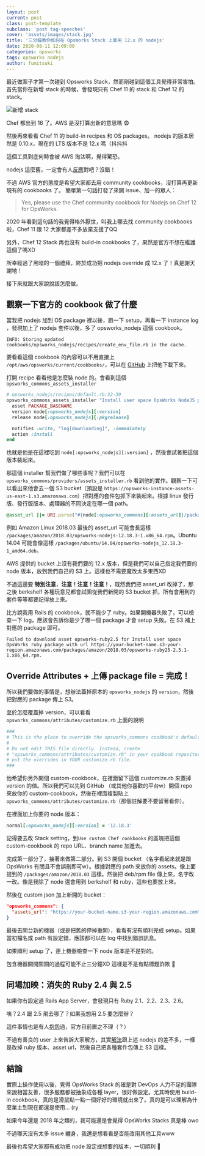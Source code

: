 ```yaml
---
layout: post
current: post
class: post-template
subclass: 'post tag-speeches'
cover: 'assets/images/stack.jpg'
title: '三分鐘教你如何在 OpsWorks Stack 上面用 12.x 的 nodejs'
date: 2020-08-11 12:09:00
categories: opsworks
tags: opsworks nodejs
author: fumitsuki
---
```


最近做案子才第一次碰到 Opsworks Stack，然而剛碰到這個工具覺得非常害怕。首先當你在新增 stack 的時候，會發現只有 Chef 11 的 stack 和 Chef 12 的 stack。

![新增 stack](https://i.imgur.com/wVA9b2O.jpg)


Chef 都出到 16 了。AWS 是沒打算出新的意思嗎 😨

然後再來看看 Chef 11 的 build-in recipes 和 OS packages。 nodejs 的版本居然是 0.10.x，現在的 LTS 版本不是 12.x 嗎（抖抖抖

這個工具到底何時會被 AWS 淘汰啊，覺得驚恐。

nodejs 這麼舊，一定會有人[反應](https://github.com/aws/opsworks-cookbooks/issues/377)對吧？沒錯！


不過 AWS 官方的態度是希望大家都去用 community cookbooks，沒打算再更新現有的 cookbooks 了。 簡單第一句話打發了來開 issue、加一的眾人：

> Yes, please use the Chef community cookbook for Nodejs on Chef 12 for OpsWorks.

2020 年看到這句話的我覺得格外厭世，叫我上哪去找 community cookbooks 啦，Chef 11 跟 12 大家都差不多放棄支援了QQ

另外，Chef 12 Stack 再也沒有 build-in cookbooks 了，果然是官方不想在維護這個了嗎XD

所幸經過了黑暗的一個禮拜，終於成功把 nodejs override 成 12.x 了！真是謝天謝地！

接下來就跟大家說說該怎麼做。

## 觀察一下官方的 cookbook 做了什麼

當我把 nodejs 加到 OS package 裡以後，跑一下 setup，再看一下 instance log ，發現加上了 nodejs 套件以後，多了 opsworks_nodejs 這個 cookbook。

```
INFO: Storing updated cookbooks/opsworks_nodejs/recipes/create_env_file.rb in the cache.
```

要看看這個 cookbook 的內容可以不用直接上 `/opt/aws/opsworks/current/cookbooks/`，可以在 [GitHub](https://github.com/aws/opsworks-cookbooks/tree/release-chef-11.10/opsworks_nodejs) 上把他下載下來。

打開 recipe 看看他是怎麼裝 node 的。會看到這個 `opsworks_commons_assets_installer`

```ruby
# opsworks_nodejs/recipes/default.rb:32-39
opsworks_commons_assets_installer "Install user space OpsWorks NodeJS package" do
  asset PACKAGE_BASENAME
  version node[:opsworks_nodejs][:version]
  release node[:opsworks_nodejs][:pkgrelease]

  notifies :write, "log[downloading]", :immediately
  action :install
end
```

也就是他是在這裡吃到 `node[:opsworks_nodejs][:version]` ，然後會試著把這個版本裝起來。

那這個 installer 幫我們做了哪些事呢？我們可以在 `opsworks_commons/providers/assets_installer.rb` 看到他的實作。觀察一下可以看出來他會去一個 S3 bucket（預設是 `https://opsworks-instance-assets-us-east-1.s3.amazonaws.com`）把對應的套件包抓下來裝起來。根據 linux 發行版、發行版版本、處理器的不同決定在哪一個 path。

```ruby
@asset_url ||= URI.parse("#{node[:opsworks_commons][:assets_url]}/packages/#{_platform}/#{_platform_version}/#{asset_name}")
```

例如 Amazon Linux 2018.03 最後的 asset_url 可能會長這樣 `/packages/amazon/2018.03/opsworks-nodejs-12.18.3-1.x86_64.rpm`。Ubuntu 14.04 可能會像這樣 `/packages/ubuntu/14.04/opsworks-nodejs_12.18.3-1_amd64.deb`。

AWS 提供的 bucket 上沒有我們要的 12.x 版本，但是我們可以自己指定我們要的 node 版本，放到我們自己的 S3 上。這樣也不需要魔改太多東西XD

不過這邊要 **特別注意**，**注意！注意！注意！**，既然我們把 asset_url 改掉了，那之後 berkshelf 各種玩意兒都會試圖從我們新開的 S3 bucket 抓，所有會用到的套件等等都要記得放上來。

比方說我用 Rails 的 cookbook，就不能少了 ruby。如果開機器失敗了，可以檢查一下 log，應該會告訴你是少了哪一個 package 才會 setup 失敗。在 S3 補上對應的 package 即可。

```
Failed to download asset opsworks-ruby2.5 for Install user space OpsWorks ruby package with url https://your-bucket-name.s3-your-region.amazonaws.com/packages/amazon/2018.03/opsworks-ruby25-2.5.1-1.x86_64.rpm.
```

## Override Attributes + 上傳 package file = 完成！

所以我們要做的事情是，想辦法蓋掉原本的 `opsworks_nodejs` 的 `version`，然後把對應的 package 傳上 S3。

至於怎麼覆蓋掉 version，可以看看 `opsworks_commons/attributes/customize.rb` 上面的說明

```ruby
###
# This is the place to override the opsworks_commons cookbook's default attributes.
#
# Do not edit THIS file directly. Instead, create
# "opsworks_commons/attributes/customize.rb" in your cookbook repository and
# put the overrides in YOUR customize.rb file.
###
```

他希望你另外開個 custom-cookbook，在裡面留下這個 customize.rb 來蓋掉 version 的值。所以我們可以先到 GitHub （或其他你喜歡的平台w）開個 repo 來放你的 custom-cookbook，然後在裡面複製貼上 `opsworks_commons/attributes/customize.rb`（那個註解要不要留著看你）。

在裡面加上你要的 node 版本：

```ruby
normal[:opsworks_nodejs][:version] = '12.18.3'
```

記得要去改 Stack setting，到`Use custom Chef cookbooks` 的區塊把這個 custom-cookbook 的 repo URL、branch name 加進去。

完成第一部分了，接著來做第二部分。到 S3 開個 bucket （名字看起來就是跟 OpsWorks 有關且不會誤刪即可w）。根據對應的 path 來放你的 assets。像上面提到的 `/packages/amazon/2018.03` 這樣。然後把 deb/rpm file 傳上來，名字改一改。像是我除了 node 還會用到 berkshelf 和 ruby，這些也要放上來。

然後在 custom json 加上新開的 bucket：
```json
"opsworks_commons": {
  "assets_url": "https://your-bucket-name.s3-your-region.amazonaws.com"
}
```

最後去開台新的機器（或是把舊的停掉重開），看看有沒有順利完成 setup。如果當初檔名或 path 有設定錯，應該都可以在 log 中找到錯誤訊息。

如果順利 setup 了，連上機器檢查一下 node 版本是不是對的。

包含機器開開關關的過程可能不止三分鐘XD 這樣是不是有點標題詐欺 🤭

## 同場加映：消失的 Ruby 2.4 與 2.5
如果你有設定過 Rails App Server，會發現只有 Ruby 2.1、2.2、2.3、2.6。

咦？2.4 跟 2.5 飛去哪了？如果我想用 2.5 要怎麼辦？

這件事情也是有人[抱怨](https://github.com/aws/opsworks-cookbooks/issues/421)過，官方目前置之不理（？）

不過有善良的 user 上來告訴大家解方，其實[解法](https://github.com/aws/opsworks-cookbooks/issues/421#issuecomment-423540014)跟上述 nodejs 的差不多，一樣是改掉 ruby 版本、asset url，然後自己把各種套件包傳上 S3 這樣。


## 結論

實際上操作使用以後，覺得 OpsWorks Stack 的確是對 DevOps 人力不足的團隊來說相當友善，很多服務都被抽象成各種 layer，很好做設定。尤其時使用 build-in cookbook，真的是滑鼠點一點一個好好的環境就出來了。真的是可以理解為什麼業主到現在都還是使用... (ry

如果今年還是 2018 年之類的，我可能還是會覺得 OpsWorks Stacks 真是棒 owo

不過哪天沒有太多 issue 纏身，我還是想看看是否能改用其他工具www

最後也希望大家都有成功把 node 設定成想要的版本，一切順利 🌟
